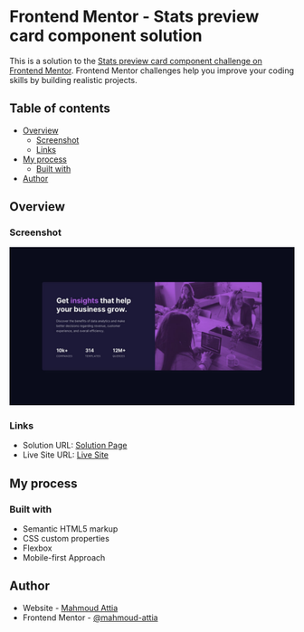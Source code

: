 # Frontend Mentor - Stats preview card component solution

This is a solution to the [Stats preview card component challenge on Frontend Mentor](https://www.frontendmentor.io/challenges/stats-preview-card-component-8JqbgoU62). Frontend Mentor challenges help you improve your coding skills by building realistic projects.

## Table of contents

- [Overview](#overview)
  - [Screenshot](#screenshot)
  - [Links](#links)
- [My process](#my-process)
  - [Built with](#built-with)
- [Author](#author)

## Overview

### Screenshot

![project screenshot](./design/desktop-design.jpg)

### Links

- Solution URL: [Solution Page](https://www.frontendmentor.io/challenges/stats-preview-card-component-8JqbgoU62/hub/responsive-stats-preview-card-with-flexbox-NgaJom6Rmh)
- Live Site URL: [Live Site](https://attia-mahmoud.github.io/Stats-Preview-Card/)

## My process

### Built with

- Semantic HTML5 markup
- CSS custom properties
- Flexbox
- Mobile-first Approach

## Author

- Website - [Mahmoud Attia](https://www.mahmoudattia.com)
- Frontend Mentor - [@mahmoud-attia](https://www.frontendmentor.io/profile/attia-mahmoud)
